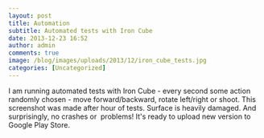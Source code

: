 ```yaml
---
layout: post
title: Automation
subtitle: Automated tests with Iron Cube
date: 2013-12-23 16:52
author: admin
comments: true
image: /blog/images/uploads/2013/12/iron_cube_tests.jpg
categories: [Uncategorized]
---
```

I am running automated tests with Iron Cube - every second some action randomly chosen - move forward/backward, rotate left/right or shoot. This screenshot was made after hour of tests. Surface is heavily damaged. And surprisingly, no crashes or  problems! It's ready to upload new version to Google Play Store.

